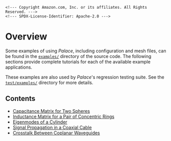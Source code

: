 ```@raw html
<!--- Copyright Amazon.com, Inc. or its affiliates. All Rights Reserved. --->
<!--- SPDX-License-Identifier: Apache-2.0 --->
```

# Overview

Some examples of using *Palace*, including configuration and mesh files, can be found in
the [`examples/`](https://github.com/awslabs/palace/blob/main/examples) directory of the
source code. The following sections provide complete tutorials for each of the available
example applications.

These examples are also used by *Palace*'s regression testing suite. See the
[`test/examples/`](https://github.com/awslabs/palace/blob/main/test/examples/) directory for
more details.

## Contents

  - [Capacitance Matrix for Two Spheres](spheres.md)
  - [Inductance Matrix for a Pair of Concentric Rings](rings.md)
  - [Eigenmodes of a Cylinder](cylinder.md)
  - [Signal Propagation in a Coaxial Cable](coaxial.md)
  - [Crosstalk Between Coplanar Waveguides](cpw.md)
